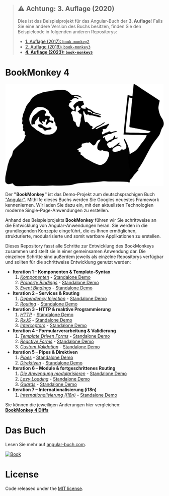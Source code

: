 > ## :warning: Achtung: 3. Auflage (2020)
> Dies ist das Beispielprojekt für das Angular-Buch der **3. Auflage**!
Falls Sie eine andere Version des Buchs besitzen, finden Sie den Beispielcode in folgenden anderen Repositorys:
> * [1. Auflage (2017): `book-monkey2`](https://github.com/angular-buch/book-monkey2)
> * [2. Auflage (2019): `book-monkey3`](https://github.com/angular-buch/book-monkey3)
> * **[4. Auflage (2023): `book-monkey5`](https://github.com/angular-buch/book-monkey5)**


# BookMonkey 4
[![Monkey](src/assets/images/monkey-thinking.png)](http://book-monkey4.angular-buch.com/)

Der __"BookMonkey"__ ist das Demo-Projekt zum deutschsprachigen Buch ["Angular"](https://angular-buch.com/).
Mithilfe dieses Buchs werden Sie Googles neuestes Framework kennenlernen.
Wir laden Sie dazu ein, mit den aktuellsten Technologien moderne Single-Page-Anwendungen zu erstellen.

Anhand des Beispielprojekts __BookMonkey__ führen wir Sie schrittweise an die Entwicklung von Angular-Anwendungen heran.
Sie werden in die grundlegenden Konzepte eingeführt, die es Ihnen ermöglichen, strukturierte, modularisierte und somit wartbare Applikationen zu erstellen.

Dieses Repository fasst alle Schritte zur Entwicklung des BookMonkeys zusammen und stellt sie in einer gemeinsamen Anwendung dar.
Die einzelnen Schritte sind außerdem jeweils als einzelne Repositorys verfügbar und sollten für die schrittweise Entwicklung genutzt werden:


* __Iteration 1 – Komponenten & Template-Syntax__
  1. _[Komponenten](https://book-monkey4.angular-buch.com/iteration-1/components)_ - [Standalone Demo](https://iteration-1-components-bm4.angular-buch.com)
  2. _[Property Bindings](https://book-monkey4.angular-buch.com/iteration-1/property-bindings)_ - [Standalone Demo](https://iteration-1-property-bindings-bm4.angular-buch.com)
  3. _[Event Bindings](https://book-monkey4.angular-buch.com/iteration-1/event-bindings)_ - [Standalone Demo](https://iteration-1-event-bindings-bm4.angular-buch.com)
* __Iteration 2 – Services & Routing__
  1. _[Dependency Injection](https://book-monkey4.angular-buch.com/iteration-2/di)_ - [Standalone Demo](https://iteration-2-di-bm4.angular-buch.com)
  2. _[Routing](https://book-monkey4.angular-buch.com/iteration-2/routing)_ - [Standalone Demo](https://iteration-2-routing-bm4.angular-buch.com)
* __Iteration 3 – HTTP & reaktive Programmierung__
  1. _[HTTP](https://book-monkey4.angular-buch.com/iteration-3/http)_ - [Standalone Demo](https://iteration-3-http-bm4.angular-buch.com)
  2. _[RxJS](https://book-monkey4.angular-buch.com/iteration-3/rxjs)_ - [Standalone Demo](https://iteration-3-rxjs-bm4.angular-buch.com)
  3. _[Interceptors](https://book-monkey4.angular-buch.com/iteration-3/interceptors)_ - [Standalone Demo](https://iteration-3-interceptors-bm4.angular-buch.com)
* __Iteration 4 – Formularverarbeitung & Validierung__
  1. _[Template Driven Forms](https://book-monkey4.angular-buch.com/iteration-4/template-driven-forms)_ - [Standalone Demo](https://iteration-4-template-driven-forms-bm4.angular-buch.com)
  2. _[Reactive Forms](https://book-monkey4.angular-buch.com/iteration-4/reactive-forms)_ - [Standalone Demo](https://iteration-4-reactive-forms-bm4.angular-buch.com)
  3. _[Custom Validation](https://book-monkey4.angular-buch.com/iteration-4/custom-validation)_ - [Standalone Demo](https://iteration-4-custom-validation-bm4.angular-buch.com)
* __Iteration 5 – Pipes & Direktiven__
  1. _[Pipes](https://book-monkey4.angular-buch.com/iteration-5/pipes)_ - [Standalone Demo](https://iteration-5-pipes-bm4.angular-buch.com)
  2. _[Direktiven](https://book-monkey4.angular-buch.com/iteration-5/directives)_ - [Standalone Demo](https://iteration-5-directives-bm4.angular-buch.com)
* __Iteration 6 – Module & fortgeschrittenes Routing__
  1. _[Die Anwendung modularisieren](https://book-monkey4.angular-buch.com/iteration-6/modules)_ - [Standalone Demo](https://iteration-6-modules-bm4.angular-buch.com)
  2. _[Lazy Loading](https://book-monkey4.angular-buch.com/iteration-6/lazy-loading)_ - [Standalone Demo](https://iteration-6-lazy-loading-bm4.angular-buch.com)
  3. _[Guards](https://book-monkey4.angular-buch.com/iteration-6/guards)_ - [Standalone Demo](https://iteration-6-guards-bm4.angular-buch.com)
* __Iteration 7 – Internationalisierung (i18n)__
  1. _[Internationalisierung (i18n)](https://book-monkey4.angular-buch.com/iteration-7/i18n)_ - [Standalone Demo](https://iteration-7-i18n-bm4.angular-buch.com)

Sie können die jeweiligen Änderungen hier vergleichen:  
__[BookMonkey 4 Diffs](https://book-monkey4.angular-buch.com/diffs/)__


# Das Buch

Lesen Sie mehr auf [angular-buch.com](https://angular-buch.com/).

[![Book](https://api4.angular-buch.com/images/angular_auflage2_small.jpg)](https://angular-buch.com/)



# License
Code released under the [MIT license](https://opensource.org/licenses/MIT).
